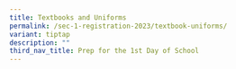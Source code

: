 ```yaml
---
title: Textbooks and Uniforms
permalink: /sec-1-registration-2023/textbook-uniforms/
variant: tiptap
description: ""
third_nav_title: Prep for the 1st Day of School
---
```

